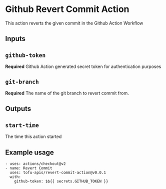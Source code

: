 # Github Revert Commit Action

This action reverts the given commit in the Github Action Workflow

## Inputs

## `github-token`

**Required** Github Action generated secret token for authentication purposes

## `git-branch`

**Required** The name of the git branch to revert commit from.

## Outputs

## `start-time`

The time this action started

## Example usage
```
- uses: actions/checkout@v2
- name: Revert Commit
  uses: tofu-apis/revert-commit-action@v0.0.1
  with:
    github-token: $${{ secrets.GITHUB_TOKEN }}
```
